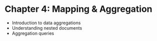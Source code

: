 # Chapter 4: Mapping & Aggregation #

* Introduction to data aggregations
* Understanding nested documents
* Aggregation queries